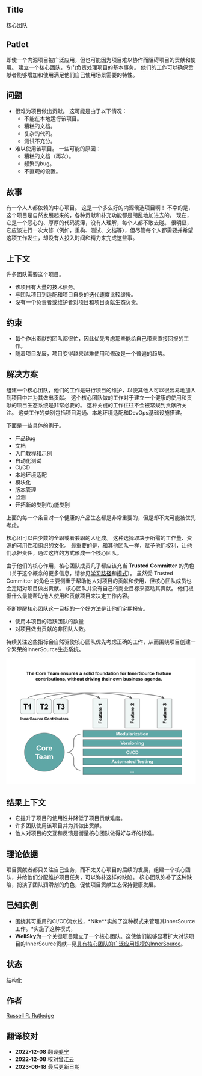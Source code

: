 ## Title

核心团队

## Patlet

即使一个内源项目被广泛应用，但也可能因为项目难以协作而阻碍项目的贡献和使用。
建立一个核心团队，专门负责处理项目的基本事务。
他们的工作可以确保贡献者能够增加和使用满足他们自己使用场景需要的特性。

## 问题

* 很难为项目做出贡献。
  这可能是由于以下情况：
  * 不能在本地运行该项目。
  * 糟糕的文档。
  * 复杂的代码。
  * 测试不充分。
* 难以使用该项目。
  一些可能的原因：
  * 糟糕的文档（再次）。
  * 频繁的bug。
  * 不直观的设置。

## 故事

有一个人人都依赖的中心项目。
这是一个多么好的内源候选项目啊！
不幸的是，这个项目是自然发展起来的，各种贡献和补充功能都是胡乱地加进去的。
现在，它是一个恶心的、厚厚的代码泥潭，没有人理解，每个人都不敢去碰。
很明显，它应该进行一次大修（例如，重构、测试、文档等），但尽管每个人都需要并希望这项工作发生，却没有人投入时间和精力来完成这些事。

## 上下文

许多团队需要这个项目。

* 该项目有大量的技术债务。
* 与团队项目到适配和项目自身的迭代速度比较缓慢。
* 没有一个负责者或维护者对项目和项目贡献生态负责。

## 约束

* 每个作出贡献的团队都很忙，因此优先考虑那些能给自己带来直接回报的工作。
* 随着项目发展，项目变得越来越难使用和修改是一个普遍的趋势。

## 解决方案

组建一个核心团队，他们的工作是进行项目的维护，以便其他人可以很容易地加入到项目中并为其做出贡献。
这个核心团队做的工作对于建立一个健康的使用和贡献的项目生态系统是非常必要的。
这种关键的工作往往不会被常规到贡献所关注。
这类工作的类别包括项目沟通、本地环境适配和DevOps基础设施搭建。

下面是一些具体的例子。

* 产品Bug
* 文档
* 入门教程和示例
* 自动化测试
* CI/CD
* 本地环境适配
* 模块化
* 版本管理
* 监测
* 开拓新的类别/功能类别

上面的每一个条目对一个健康的产品生态都是非常重要的，但是却不太可能被优先考虑。

核心团可以由少数的全职或者兼职的人组成。
这种选择取决于所需的工作量、资源的可用性和组织的文化。
最重要的是，和其他团队一样，赋予他们权利，让他们承担责任，通过这样的方式形成一个核心团队。

由于他们的核心作用，核心团队成员几乎都应该充当 **Trusted Committer** 的角色（关于这个概念的更多信息，请参见[学习路径][tc-learning-path]和[模式][tc-pattern]）。
虽然受 Trusted Committer 的角色主要侧重于帮助他人对项目的贡献和使用，但核心团队成员也会定期对项目做出贡献。
核心团队并没有自己的商业目标来驱动其贡献。
他们根据什么最能帮助他人使用和贡献项目来决定工作内容。

不断提醒核心团队这一目标的一个好方法是让他们定期报告。

* 使用本项目的活跃团队的数量
* 对项目做出贡献的非团队人数。

持续关注这些指标会自然驱使核心团队优先考虑正确的工作，从而围绕项目创建一个繁荣的InnerSource生态系统。

![核心团队和 InnerSource 贡献者的职责](../../../assets/img/core-team.png)

## 结果上下文

* 它提升了项目的使用性并降低了项目贡献难度。
* 许多团队使用该项目并为其做出贡献。
* 他人对项目的交互和反馈是衡量核心团队做得好与坏的标准。

## 理论依据

项目贡献者都只关注自己业务，而不太关心项目的后续的发展，组建一个核心团队，并给他们分配维护项目任务，可以弥补这样的缺陷。
核心团队弥补了这种缺陷，扮演了团队润滑剂的角色，促使项目贡献生态保持健康发展。

## 已知实例

* 围绕其可重用的CI/CD流水线，*Nike**实施了这种模式来管理其InnerSource工作。*实施了这种模式，
* **WellSky**为一个关键项目建立了一个核心团队。这使他们能够显著扩大对该项目的InnerSource贡献--见[具有核心团队的广泛应用规模的InnerSource](https://www.youtube.com/watch?v=kgxexjYdhIc)。

## 状态

结构化

## 作者

[Russell R. Rutledge](https://github.com/rrrutledge)

## 翻译校对

* **2022-12-08** 翻译[姜宁](https://github.com/willemjiang)
* **2022-12-08** 校对[曾江云](https://github.com/skw0rm)
* **2023-06-18** 最后更新日期

[tc-learning-path]: https://innersourcecommons.org/learn/learning-path/trusted-committer/
[tc-pattern]: ./trusted-committer.md
